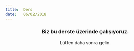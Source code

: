```yaml
---
title:  Ders
date:   06/02/2018
---
```


### <center>Biz bu derste üzerinde çalışıyoruz.</center>
<center>Lütfen daha sonra gelin.</center>